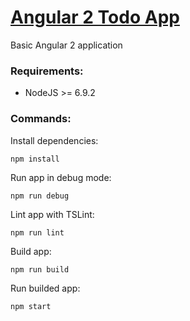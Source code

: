 # [Angular 2 Todo App](https://yk-angular2-todo-app.herokuapp.com)
Basic Angular 2 application

### Requirements:
- NodeJS >= 6.9.2

### Commands:

Install dependencies:
```
npm install
```

Run app in debug mode:
```
npm run debug
```

Lint app with TSLint:
```
npm run lint
```

Build app:
```
npm run build
```

Run builded app:
```
npm start
```
